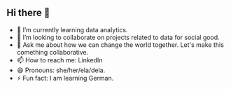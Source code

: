 ## Hi there 👋

- 🌱 I’m currently learning data analytics.
- 👯 I’m looking to collaborate on projects related to data for social good.
- 💬 Ask me about how we can change the world together. Let's make this comething collaborative.
- 📫 How to reach me: LinkedIn
- 😄 Pronouns: she/her/ela/dela.
- ⚡ Fun fact: I am learning German.
